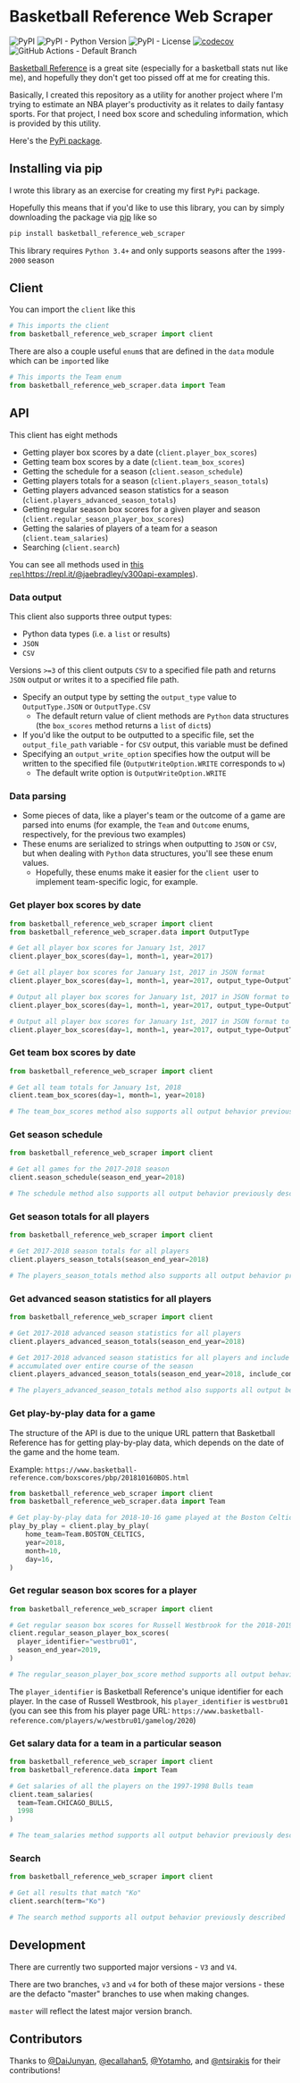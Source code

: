 # Basketball Reference Web Scraper

![PyPI](https://img.shields.io/pypi/v/basketball_reference_web_scraper)
![PyPI - Python Version](https://img.shields.io/pypi/pyversions/basketball_reference_web_scraper)
![PyPI - License](https://img.shields.io/pypi/l/basketball_reference_web_scraper)
[![codecov](https://codecov.io/gh/jaebradley/basketball_reference_web_scraper/branch/v4/graph/badge.svg)](https://codecov.io/gh/jaebradley/basketball_reference_web_scraper)
![GitHub Actions - Default Branch](https://github.com/jaebradley/basketball_reference_web_scraper/workflows/Basketball%20Reference%20Web%20Scraper/badge.svg)

[Basketball Reference](http://www.basketball-reference.com) is a great site (especially for a basketball stats nut like me), and hopefully they don't get too pissed off at me for creating this.

Basically, I created this repository as a utility for another project where I'm trying to estimate an NBA player's productivity as it relates to daily fantasy sports.  For that project, I need box score and scheduling information, which is provided by this utility. 

Here's the [PyPi package](https://pypi.org/project/basketball-reference-web-scraper/).

## Installing via pip

I wrote this library as an exercise for creating my first `PyPi` package.  

Hopefully this means that if you'd like to use this library, you can by simply downloading the package via [pip](https://pypi.python.org/pypi/pip) like so

```bash
pip install basketball_reference_web_scraper
```

This library requires `Python 3.4+` and only supports seasons after the `1999-2000` season

## Client

You can import the `client` like this

```python
# This imports the client
from basketball_reference_web_scraper import client
```

There are also a couple useful `enum`s that are defined in the `data` module which can be `import`ed like

```python
# This imports the Team enum
from basketball_reference_web_scraper.data import Team
```

## API

This client has eight methods
* Getting player box scores by a date (`client.player_box_scores`)
* Getting team box scores by a date (`client.team_box_scores`)
* Getting the schedule for a season (`client.season_schedule`)
* Getting players totals for a season (`client.players_season_totals`)
* Getting players advanced season statistics for a season (`client.players_advanced_season_totals`)
* Getting regular season box scores for a given player and season (`client.regular_season_player_box_scores`)
* Getting the salaries of players of a team for a season (`client.team_salaries`)
* Searching (`client.search`)

You can see all methods used in [this `repl`]()https://repl.it/@jaebradley/v300api-examples).

### Data output

This client also supports three output types:
* Python data types (i.e. a `list` or results)
* `JSON`
* `CSV`

Versions `>=3` of this client outputs `CSV` to a specified file path and returns `JSON` output or writes it to a specified file path.
* Specify an output type by setting the `output_type` value to `OutputType.JSON` or `OutputType.CSV`
  * The default return value of client methods are `Python` data structures (the `box_scores` method returns a `list` of `dict`s)
* If you'd like the output to be outputted to a specific file, set the `output_file_path` variable - for `CSV` output, this variable must be defined
* Specifying an `output_write_option` specifies how the output will be written to the specified file (`OutputWriteOption.WRITE` corresponds to `w`)
  * The default write option is `OutputWriteOption.WRITE`

### Data parsing

* Some pieces of data, like a player's team or the outcome of a game are parsed into enums (for example, the `Team` and `Outcome` enums, respectively, for the previous two examples)
* These enums are serialized to strings when outputting to `JSON` or `CSV`, but when dealing with `Python` data structures, you'll see these enum values.
  * Hopefully, these enums make it easier for the `client `user to implement team-specific logic, for example.  


### Get player box scores by date

```python
from basketball_reference_web_scraper import client
from basketball_reference_web_scraper.data import OutputType

# Get all player box scores for January 1st, 2017 
client.player_box_scores(day=1, month=1, year=2017)

# Get all player box scores for January 1st, 2017 in JSON format
client.player_box_scores(day=1, month=1, year=2017, output_type=OutputType.JSON)

# Output all player box scores for January 1st, 2017 in JSON format to 1_1_2017_box_scores.json
client.player_box_scores(day=1, month=1, year=2017, output_type=OutputType.JSON, output_file_path="./1_1_2017_box_scores.json")

# Output all player box scores for January 1st, 2017 in JSON format to 1_1_2017_box_scores.csv
client.player_box_scores(day=1, month=1, year=2017, output_type=OutputType.CSV, output_file_path="./1_1_2017_box_scores.csv")
```

### Get team box scores by date

```python
from basketball_reference_web_scraper import client

# Get all team totals for January 1st, 2018
client.team_box_scores(day=1, month=1, year=2018)

# The team_box_scores method also supports all output behavior previously described
```

### Get season schedule

```python
from basketball_reference_web_scraper import client

# Get all games for the 2017-2018 season
client.season_schedule(season_end_year=2018)

# The schedule method also supports all output behavior previously described
``` 

### Get season totals for all players

```python
from basketball_reference_web_scraper import client

# Get 2017-2018 season totals for all players
client.players_season_totals(season_end_year=2018)

# The players_season_totals method also supports all output behavior previously described
```

### Get advanced season statistics for all players

```python
from basketball_reference_web_scraper import client

# Get 2017-2018 advanced season statistics for all players
client.players_advanced_season_totals(season_end_year=2018)

# Get 2017-2018 advanced season statistics for all players and include advanced statistics for a player
# accumulated over entire course of the season
client.players_advanced_season_totals(season_end_year=2018, include_combined_values=True)

# The players_advanced_season_totals method also supports all output behavior previously described
```

### Get play-by-play data for a game

The structure of the API is due to the unique URL pattern that Basketball Reference has for getting play-by-play data, 
which depends on the date of the game and the home team.

Example: `https://www.basketball-reference.com/boxscores/pbp/201810160BOS.html`

```python
from basketball_reference_web_scraper import client
from basketball_reference_web_scraper.data import Team

# Get play-by-play data for 2018-10-16 game played at the Boston Celtics
play_by_play = client.play_by_play(
    home_team=Team.BOSTON_CELTICS,
    year=2018,
    month=10,
    day=16,
)
```

### Get regular season box scores for a player

```python
from basketball_reference_web_scraper import client

# Get regular season box scores for Russell Westbrook for the 2018-2019 season
client.regular_season_player_box_scores(
  player_identifier="westbru01",
  season_end_year=2019,
)

# The regular_season_player_box_score method supports all output behavior previously described
```

The `player_identifier` is Basketball Reference's unique identifier for each player. In the case of Russell Westbrook,
his `player_identifier` is `westbru01` (you can see this from his player page URL: 
`https://www.basketball-reference.com/players/w/westbru01/gamelog/2020`)

### Get salary data for a team in a particular season

```python
from basketball_reference_web_scraper import client
from basketball_reference.data import Team

# Get salaries of all the players on the 1997-1998 Bulls team
client.team_salaries(
  team=Team.CHICAGO_BULLS,
  1998
)

# The team_salaries method supports all output behavior previously described
```

### Search 

```python
from basketball_reference_web_scraper import client

# Get all results that match "Ko"
client.search(term="Ko")

# The search method supports all output behavior previously described
```

## Development

There are currently two supported major versions - `V3` and `V4`.

There are two branches, `v3` and `v4` for both of these major versions - these are the defacto "master" branches to use
when making changes.

`master` will reflect the latest major version branch.

## Contributors

Thanks to [@DaiJunyan](https://github.com/DaiJunyan), [@ecallahan5](https://github.com/ecallahan5), 
[@Yotamho](https://github.com/Yotamho), and [@ntsirakis](https://github.com/ntsirakis) for their contributions!

